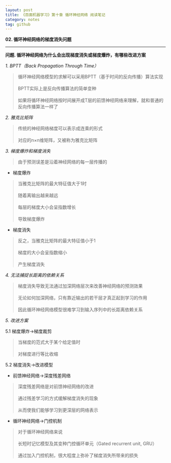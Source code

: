 ```yaml
---
layout: post
title: 《百面机器学习》第十章 循环神经网络 阅读笔记
category: notes
tag: github
---
```


**02. 循环神经网络的梯度消失问题**  

---  

**问题. 循环神经网络为什么会出现梯度消失或梯度爆炸，有哪些改进方案**  

*1. BPTT（Back Propagation Through Time）*  

>循环神经网络模型的求解可以采用BPTT（基于时间的反向传播）算法实现  
<br>BPTT实际上是反向传播算法的简单变种  
<br>如果将循环神经网络按时间展开成T层的前馈神经网络来理解，就和普通的反向传播算法一样了  

*2. 雅克比矩阵*  

>传统的神经网络梯度可以表示成连乘的形式  
<br>对应的n×n维矩阵，又被称为雅克比矩阵  
	
*3. 梯度爆炸和梯度消失*  

>由于预测误差是沿着神经网络的每一层传播的  

* 梯度爆炸  

>当雅克比矩阵的最大特征值大于1时  
<br>随着离输出越来越远  
<br>每层的梯度大小会呈指数增长  
<br>导致梯度爆炸  

* 梯度消失  

>反之，当雅克比矩阵的最大特征值小于1  
<br>梯度的大小会呈指数缩小  
<br>产生梯度消失  

*4. 无法捕捉长距离的依赖关系*  

>梯度消失导致无法通过加深网络层次来改善神经网络的预测效果  
<br>无论如何加深网络，只有靠近输出的若干层才真正起到学习的作用  
<br>因此循环神经网络模型很难学习到输入序列中的长距离依赖关系  

*5. 改进方案*  

5.1 梯度爆炸→梯度裁剪  

>当梯度的范式大于某个给定值时  
<br>对梯度进行等比收缩  

5.2 梯度消失→改进模型  

* 前馈神经网络→深度残差网络  

>深度残差网络是对前馈神经网络的改进  
<br>通过残差学习的方式缓解梯度消失的现象  
<br>从而使我们能够学习到更深层的网络表示  

* 循环神经网络→门控机制  

>对于循环神经网络来说  
<br>长短时记忆模型及其变种门控循环单元（Gated recurrent unit, GRU）  
<br>通过加入门控机制，很大程度上弥补了梯度消失所带来的损失  


